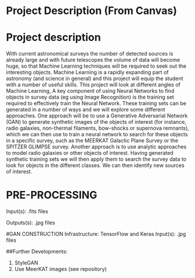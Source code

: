 # Project Description (From Canvas)

# Project description

With current astronomical surveys the number of detected sources is already large and with future telescopes the volume of data will become huge, 
so that Machine Learning techniques will be required to seek out the interesting objects. Machine Learning is a rapidly expanding part of astronomy (and science 
in general) and this project will equip the student with a number of useful skills. This project will look at different angles of Machine Learning, A key
component of using Neural Networks to find objects in survey data (eg using Image Recognition) is the training set required to effectively train the Neural Network. 
These training sets can be generated in a number of ways and we will explore some different approaches. One approach will be to use a Generative Adversarial
Network (GAN) to generate synthetic images of the objects of interest (for instance, radio galaxies, non-thermal filaments, bow-shocks or  supernova remnants), 
which we can then use to train a neural network to search for these objects in a specific survey, such as the MEERKAT Galactic Plane Survey or the SPITZER GLIMPSE
survey. Another approach is to use analytic approaches to model radio galaxies or other objects of interest. Having generated synthetic training sets we will then apply 
them to search the survey data to look for objects in the different classes. We can then identify new sources of interest.



# PRE-PROCESSING
Input(s):
.fits files

Outputs(s):
.jpg files



#GAN CONSTRUCTION
Infrastructure: TensorFlow and Keras
Input(s):
.jpg files

##Further Developments:
1. StyleGAN
2. Use MeerKAT images (see repository)
